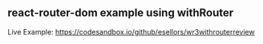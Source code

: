 ## react-router-dom example using withRouter

Live Example: https://codesandbox.io/github/esellors/wr3withrouterreview
